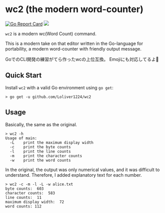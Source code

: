 # wc2 (the modern word-counter)

[![Go Report Card](https://goreportcard.com/badge/github.com/Loliver1224/wc2)](https://goreportcard.com/report/github.com/Loliver1224/wc2)
<a href="LICENSE" alt="MIT License"><img src="http://img.shields.io/badge/license-MIT-blue.svg?style=flat" /></a>

`wc2` is a modern wc(Word Count) command.

This is a modern take on that editor written in the Go-language for portability,
a modern word-counter with friendly output message.

GoでのCLI開発の練習がてら作ったwcの上位互換。
Emojiにも対応してるよ🤗

## Quick Start
Install `wc2` with a valid Go environment using `go get`:
```shell
> go get -u github.com/Loliver1224/wc2
```

## Usage
Basically, the same as the original.

```shell
> wc2 -h
Usage of main:
  -L    print the maximum display width
  -c    print the byte counts
  -l    print the line counts
  -m    print the character counts
  -w    print the word counts
```

In the original, the output was only numerical values, and it was difficult to understand.
Therefore, I added explanatory text for each number.

```shell
> wc2 -c -m -l -L -w alice.txt
byte counts:  603
character counts:  583
line counts:  11
maximum display width:  72
word counts: 112
```
